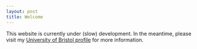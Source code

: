 ```yaml
---
layout: post
title: Welcome
---
```


This website is currently under (slow) development. In the meantime, please visit my [University of Bristol profile](https://research-information.bris.ac.uk/en/persons/richard-armstrong) for more information.
